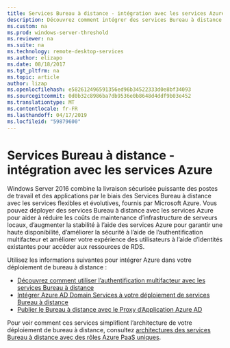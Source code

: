 ```yaml
---
title: Services Bureau à distance - intégration avec les services Azure
description: Découvrez comment intégrer des services Bureau à distance dans votre déploiement Azure et Azure dans votre déploiement des services Bureau à distance.
ms.custom: na
ms.prod: windows-server-threshold
ms.reviewer: na
ms.suite: na
ms.technology: remote-desktop-services
ms.author: elizapo
ms.date: 08/18/2017
ms.tgt_pltfrm: na
ms.topic: article
author: lizap
ms.openlocfilehash: e582612496591356ed96b34522333d0e8bf34093
ms.sourcegitcommit: 0d0b32c8986ba7db9536e0b8648d4ddf9b03e452
ms.translationtype: MT
ms.contentlocale: fr-FR
ms.lasthandoff: 04/17/2019
ms.locfileid: "59879600"
---
```

# <a name="remote-desktop-services---integrating-with-azure-services"></a>Services Bureau à distance - intégration avec les services Azure

Windows Server 2016 combine la livraison sécurisée puissante des postes de travail et des applications par le biais des Services Bureau à distance avec les services flexibles et évolutives, fournis par Microsoft Azure. Vous pouvez déployer des services Bureau à distance avec les services Azure pour aider à réduire les coûts de maintenance d’infrastructure de serveurs locaux, d’augmenter la stabilité à l’aide des services Azure pour garantir une haute disponibilité, d’améliorer la sécurité à l’aide de l’authentification multifacteur et améliorer votre expérience des utilisateurs à l’aide d’identités existantes pour accéder aux ressources de RDS.

Utilisez les informations suivantes pour intégrer Azure dans votre déploiement de bureau à distance :

- [Découvrez comment utiliser l’authentification multifacteur avec les services Bureau à distance](/azure/multi-factor-authentication/nps-extension-remote-desktop-gateway)
- [Intégrer Azure AD Domain Services à votre déploiement de services Bureau à distance](rds-azure-adds.md)
- [Publier le Bureau à distance avec le Proxy d’Application Azure AD](/azure/active-directory/application-proxy-publish-remote-desktop)

Pour voir comment ces services simplifient l’architecture de votre déploiement de bureau à distance, consultez [architectures des services Bureau à distance avec des rôles Azure PaaS uniques](desktop-hosting-logical-architecture.md#rds-architectures-with-unique-azure-paas-roles).